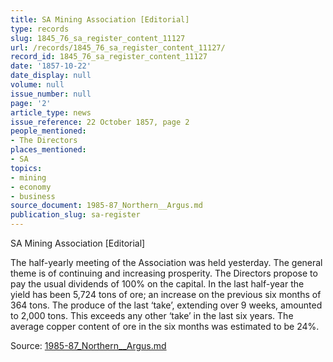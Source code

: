 ```yaml
---
title: SA Mining Association [Editorial]
type: records
slug: 1845_76_sa_register_content_11127
url: /records/1845_76_sa_register_content_11127/
record_id: 1845_76_sa_register_content_11127
date: '1857-10-22'
date_display: null
volume: null
issue_number: null
page: '2'
article_type: news
issue_reference: 22 October 1857, page 2
people_mentioned:
- The Directors
places_mentioned:
- SA
topics:
- mining
- economy
- business
source_document: 1985-87_Northern__Argus.md
publication_slug: sa-register
---
```


SA Mining Association [Editorial]

The half-yearly meeting of the Association was held yesterday.  The general theme is of continuing and increasing prosperity.  The Directors propose to pay the usual dividends of 100% on the capital.  In the last half-year the yield has been 5,724 tons of ore; an increase on the previous six months of 364 tons.  The produce of the last ‘take’, extending over 9 weeks, amounted to 2,000 tons.  This exceeds any other ‘take’ in the last six years.  The average copper content of ore in the six months was estimated to be 24%.

Source: [1985-87_Northern__Argus.md](/downloads/markdown/1985-87_Northern__Argus.md)
